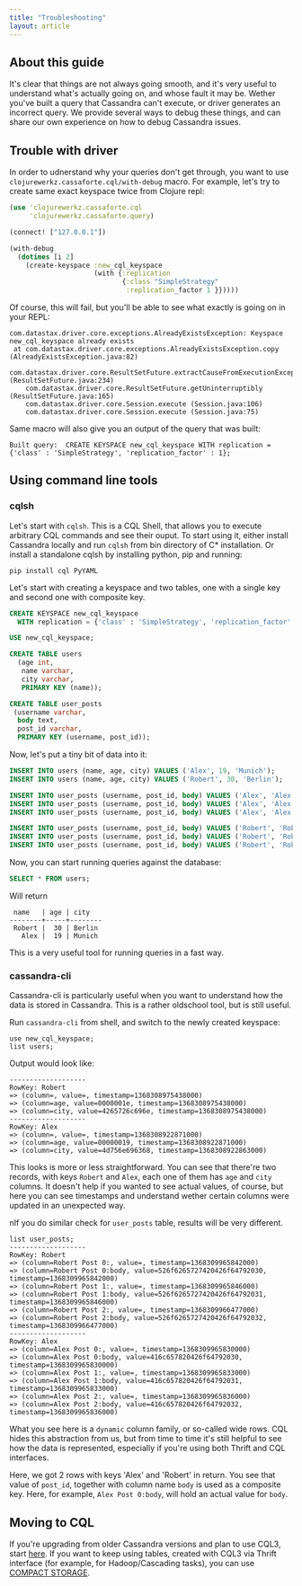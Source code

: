 ```yaml
---
title: "Troubleshooting"
layout: article
---
```


## About this guide

It's clear that things are not always going smooth, and it's very useful to understand what's actually
going on, and whose fault it may be. Wether you've built a query that Cassandra can't execute, or
driver generates an incorrect query. We provide several ways to debug these things, and can share
our own experience on how to debug Cassandra issues.

## Trouble with driver

In order to udnerstand why your queries don't get through, you want to use `clojurewerkz.cassaforte.cql/with-debug`
macro. For example, let's try to create same exact keyspace twice from Clojure repl:

```clojure
(use 'clojurewerkz.cassaforte.cql
     'clojurewerkz.cassaforte.query)

(connect! ["127.0.0.1"])

(with-debug
  (dotimes [i 2]
    (create-keyspace :new_cql_keyspace
                     (with {:replication
                            {:class "SimpleStrategy"
                             :replication_factor 1 }}))))
```

Of course, this will fail, but you'll be able to see what exactly is going on in your REPL:

```
com.datastax.driver.core.exceptions.AlreadyExistsException: Keyspace new_cql_keyspace already exists
 at com.datastax.driver.core.exceptions.AlreadyExistsException.copy (AlreadyExistsException.java:82)
    com.datastax.driver.core.ResultSetFuture.extractCauseFromExecutionException (ResultSetFuture.java:234)
    com.datastax.driver.core.ResultSetFuture.getUninterruptibly (ResultSetFuture.java:165)
    com.datastax.driver.core.Session.execute (Session.java:106)
    com.datastax.driver.core.Session.execute (Session.java:75)
```

Same macro will also give you an output of the query that was built:

```
Built query:  CREATE KEYSPACE new_cql_keyspace WITH replication = {'class' : 'SimpleStrategy', 'replication_factor' : 1};
```

## Using command line tools

### cqlsh

Let's start with `cqlsh`. This is a CQL Shell, that allows you to execute arbitrary CQL commands and
see their ouput. To start using it, either install Cassandra locally and run `cqlsh` from bin directory
of C* installation. Or install a standalone cqlsh by installing python, pip and running:

```
pip install cql PyYAML
```

Let's start with creating a keyspace and two tables, one with a single key and second one with composite key.

```sql
CREATE KEYSPACE new_cql_keyspace
  WITH replication = {'class' : 'SimpleStrategy', 'replication_factor' : 1};

USE new_cql_keyspace;

CREATE TABLE users
  (age int,
   name varchar,
   city varchar,
   PRIMARY KEY (name));

CREATE TABLE user_posts
 (username varchar,
  body text,
  post_id varchar,
  PRIMARY KEY (username, post_id));
```

Now, let's put a tiny bit of data into it:

```sql
INSERT INTO users (name, age, city) VALUES ('Alex', 19, 'Munich');
INSERT INTO users (name, age, city) VALUES ('Robert', 30, 'Berlin');

INSERT INTO user_posts (username, post_id, body) VALUES ('Alex', 'Alex Post 0', 'Alex Body 0');
INSERT INTO user_posts (username, post_id, body) VALUES ('Alex', 'Alex Post 1', 'Alex Body 1');
INSERT INTO user_posts (username, post_id, body) VALUES ('Alex', 'Alex Post 2', 'Alex Body 2');

INSERT INTO user_posts (username, post_id, body) VALUES ('Robert', 'Robert Post 0', 'Robert Body 0');
INSERT INTO user_posts (username, post_id, body) VALUES ('Robert', 'Robert Post 1', 'Robert Body 1');
INSERT INTO user_posts (username, post_id, body) VALUES ('Robert', 'Robert Post 2', 'Robert Body 2');
```

Now, you can start running queries against the database:

```sql
SELECT * FROM users;
```

Will return

```
 name   | age | city
--------+-----+--------
 Robert |  30 | Berlin
   Alex |  19 | Munich
```

This is a very useful tool for running queries in a fast way.

### cassandra-cli

Cassandra-cli is particularly useful when you want to understand how the data is stored in Cassandra.
This is a rather oldschool tool, but is still useful.

Run `cassandra-cli` from shell, and switch to the newly created keyspace:

```
use new_cql_keyspace;
list users;
```

Output would look like:

```
-------------------
RowKey: Robert
=> (column=, value=, timestamp=1368308975438000)
=> (column=age, value=0000001e, timestamp=1368308975438000)
=> (column=city, value=4265726c696e, timestamp=1368308975438000)
-------------------
RowKey: Alex
=> (column=, value=, timestamp=1368308922871000)
=> (column=age, value=00000019, timestamp=1368308922871000)
=> (column=city, value=4d756e696368, timestamp=1368308922863000)
```

This looks is more or less straightforward. You can see that there're two records,
with keys `Robert` and `Alex`, each one of them has `age` and `city` columns.
It doesn't help if you wanted to see actual values, of course, but here you can
see timestamps and understand wether certain columns were updated in an unexpected way.

nIf you do similar check for `user_posts` table, results will be very different.

```
list user_posts;
-------------------
RowKey: Robert
=> (column=Robert Post 0:, value=, timestamp=1368309965842000)
=> (column=Robert Post 0:body, value=526f6265727420426f64792030, timestamp=1368309965842000)
=> (column=Robert Post 1:, value=, timestamp=1368309965846000)
=> (column=Robert Post 1:body, value=526f6265727420426f64792031, timestamp=1368309965846000)
=> (column=Robert Post 2:, value=, timestamp=1368309966477000)
=> (column=Robert Post 2:body, value=526f6265727420426f64792032, timestamp=1368309966477000)
-------------------
RowKey: Alex
=> (column=Alex Post 0:, value=, timestamp=1368309965830000)
=> (column=Alex Post 0:body, value=416c657820426f64792030, timestamp=1368309965830000)
=> (column=Alex Post 1:, value=, timestamp=1368309965833000)
=> (column=Alex Post 1:body, value=416c657820426f64792031, timestamp=1368309965833000)
=> (column=Alex Post 2:, value=, timestamp=1368309965836000)
=> (column=Alex Post 2:body, value=416c657820426f64792032, timestamp=1368309965836000)
```

What you see here is a `dynamic` column family, or so-called wide rows. CQL hides this abstraction
from us, but from time to time it's still helpful to see how the data is represented, especially if
you're using both Thrift and CQL interfaces.

Here, we got 2 rows with keys 'Alex' and 'Robert' in return. You see that value of `post_id`, together
with column name `body` is used as a composite key. Here, for example, `Alex Post 0:body`, will
hold an actual value for `body`.


## Moving to CQL

If you're upgrading from older Cassandra versions and plan to use CQL3,
start [here](http://www.datastax.com/dev/blog/thrift-to-cql3). If you
want to keep using tables, created with CQL3 via Thrift interface
(for example, for Hadoop/Cascading tasks), you can use
[COMPACT STORAGE](https://issues.apache.org/jira/browse/CASSANDRA-4924).
